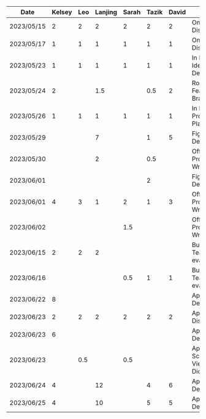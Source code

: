 | Date       | Kelsey | Leo | Lanjing | Sarah | Tazik | David | Task                         |
|------------|--------|-----|---------|-------|-------|-------|------------------------------|
| 2023/05/15 |   2    |  2  |    2    |   2   |   2   |   2   |    Online Idea Discussion    |
| 2023/05/17 |   1    |  1  |    1    |   1   |   1   |   1   |    Online Idea Discussion    |
| 2023/05/23 |   1    |  1  |    1    |   1   |   1   |   1   |    In Person Idea Decision   |
| 2023/05/24 |   2    |     |   1.5   |       |  0.5  |   2   |    Rough Feature Brainstorm  |
| 2023/05/26 |   1    |  1  |    1    |   1   |   1   |   1   | In Person Proposal  Planning |
| 2023/05/29 |        |     |    7    |       |   1   |   5   |       Figma UI Design        |
| 2023/05/30 |        |     |    2    |       |  0.5  |       |   Official Proposal Writing  |
| 2023/06/01 |        |     |         |       |   2   |       |       Figma UI Design        |
| 2023/06/01 |   4    |  3  |    1    |   2   |   1   |   3   |   Official Proposal Writing  |
| 2023/06/02 |        |     |         |  1.5  |       |       |   Official Proposal Writing  |
| 2023/06/15 |   2    |  2  |    2    |       |       |       |   Buddy Team’s evaluation    |
| 2023/06/16 |        |     |         |  0.5  |   1   |  1    |   Buddy Team’s evaluation    |
| 2023/06/22 |   8    |     |         |       |       |       |     App Demo Development     |
| 2023/06/23 |   2    |  2  |    2    |   2   |   2   |   2   |     App Demo Discussion      |
| 2023/06/23 |   6    |     |         |       |       |       |     App Demo Development     |
| 2023/06/23 |        | 0.5 |         |  0.5  |       |       |  App Schedule View Dicussion |
| 2023/06/24 |   4    |     |   12    |       |   4   |   6   |     App Demo Development     |
| 2023/06/25 |   4    |     |   10    |       |   5   |  5    |     App Demo Development     |
